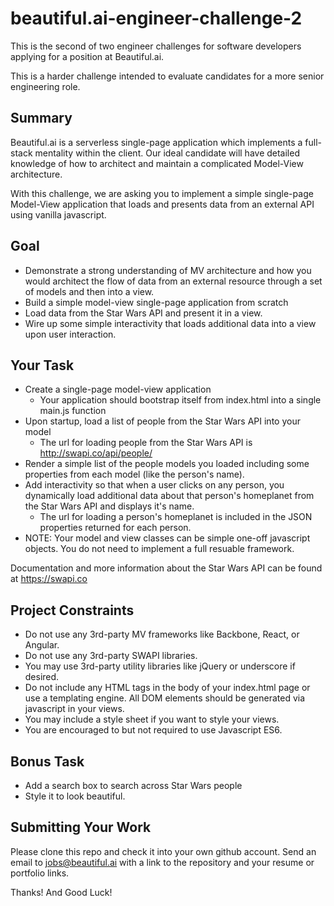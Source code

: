# beautiful.ai-engineer-challenge-2

This is the second of two engineer challenges for software developers applying for a position at Beautiful.ai.

This is a harder challenge intended to evaluate candidates for a more senior engineering role. 

## Summary
Beautiful.ai is a serverless single-page application which implements a full-stack mentality within the client. Our ideal candidate will
have detailed knowledge of how to architect and maintain a complicated Model-View architecture.

With this challenge, we are asking you to implement a simple single-page Model-View application that loads and presents data from an external API using vanilla javascript.

## Goal
- Demonstrate a strong understanding of MV architecture and how you would architect the flow of data from an external resource through a set of models and then into a view.
- Build a simple model-view single-page application from scratch
- Load data from the Star Wars API and present it in a view.
- Wire up some simple interactivity that loads additional data into a view upon user interaction.

## Your Task
- Create a single-page model-view application
  - Your application should bootstrap itself from index.html into a single main.js function
- Upon startup, load a list of people from the Star Wars API into your model
  - The url for loading people from the Star Wars API is http://swapi.co/api/people/
- Render a simple list of the people models you loaded including some properties from each model (like the person's name).
- Add interactivity so that when a user clicks on any person, you dynamically load additional data about that person's homeplanet from the Star Wars API and displays it's name.  
  - The url for loading a person's homeplanet is included in the JSON properties returned for each person.
- NOTE: Your model and view classes can be simple one-off javascript objects. You do not need to implement a full resuable framework. 

Documentation and more information about the Star Wars API can be found at https://swapi.co

## Project Constraints
- Do not use any 3rd-party MV frameworks like Backbone, React, or Angular.
- Do not use any 3rd-party SWAPI libraries.
- You may use 3rd-party utility libraries like jQuery or underscore if desired.
- Do not include any HTML tags in the body of your index.html page or use a templating engine. All DOM elements should be generated via javascript in your views.
- You may include a style sheet if you want to style your views.
- You are encouraged to but not required to use Javascript ES6.

## Bonus Task
- Add a search box to search across Star Wars people
- Style it to look beautiful.

## Submitting Your Work
Please clone this repo and check it into your own github account. Send an email to jobs@beautiful.ai with a link to the repository and your resume or portfolio links.

Thanks! And Good Luck!
